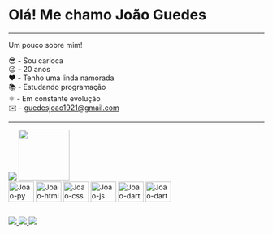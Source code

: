 # Olá! Me chamo João Guedes
<hr>
Um pouco sobre mim!

😎 - Sou carioca <br>
😉 - 20 anos <br>
❤️ - Tenho uma linda namorada <br>
📚 - Estudando programação <br>
⚛️ - Em constante evolução <br>
✉️ - guedesjoao1921@gmail.com <br>
<hr>

<div>
  <picture>
  <source
    height="180cm"
    srcset="https://github-readme-stats.vercel.app/api?username=JoaoGuedes021&show_icons=true&theme=dracula"
    media="(prefers-color-scheme: dark)"
  />
  <source
    srcset="https://github-readme-stats.vercel.app/api?username=JoaoGuedes021&show_icons=true"
    media="(prefers-color-scheme: light), (prefers-color-scheme: no-preference)"
  />
  <img src="https://github-readme-stats.vercel.app/api?username=anuraghazra&show_icons=true" />
</picture>
  <img height="100cm" src="https://github-readme-stats.vercel.app/api/top-langs/?username=JoaoGuedes021&layout=compact&theme=dracula"/>
</div>

<div>
  <img align="center" alt="Joao-py" height="40" width="50" src="https://cdn.jsdelivr.net/gh/devicons/devicon@latest/icons/python/python-original.svg" />
  <img align="center" alt="Joao-html" height="40" width="50" src="https://cdn.jsdelivr.net/gh/devicons/devicon@latest/icons/html5/html5-original.svg" />
  <img align="center" alt="Joao-css" height="40" width="50" src="https://cdn.jsdelivr.net/gh/devicons/devicon@latest/icons/css3/css3-original.svg" />
  <img align="center" alt="Joao-js" height="40" width="50" src="https://cdn.jsdelivr.net/gh/devicons/devicon@latest/icons/javascript/javascript-original.svg" />
  <img align="center" alt="Joao-dart" height="40" width="50" src="https://cdn.jsdelivr.net/gh/devicons/devicon@latest/icons/dart/dart-original.svg" />
  <img align="center" alt="Joao-dart" height="40" width="50" src="https://cdn.jsdelivr.net/gh/devicons/devicon@latest/icons/flutter/flutter-original.svg" />
</div>

##

<div>
  <a href="https://www.instagram.com/guedex021/" target="_blank">
  <img src="https://img.shields.io/badge/Instagram-E4405F?style=for-the-badge&logo=instagram&logoColor=white" target="_blank">
  </a>
  <a href="https://www.linkedin.com/in/joao-vitor-guedes-antunes-900374217/" target="_blank">
  <img src="https://img.shields.io/badge/LinkedIn-0077B5?style=for-the-badge&logo=linkedin&logoColor=white" target="_blank">
  </a>
   <a href="https://wa.me/5585992646577" target="_blank">
  <img src="https://img.shields.io/badge/WhatsApp-25D366?style=for-the-badge&logo=whatsapp&logoColor=white" target="_blank">
  </a>
</div>
